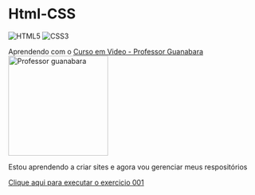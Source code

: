 # Html-CSS
![HTML5](https://img.shields.io/badge/html5-%23E34F26.svg?style=for-the-badge&logo=html5&logoColor=white) ![CSS3](https://img.shields.io/badge/css3-%231572B6.svg?style=for-the-badge&logo=css3&logoColor=white) 

 <p>Aprendendo com o <a href="https://www.cursoemvideo.com/" target="_blank">Curso em Video - Professor Guanabara</a> <img src="https://www.cursoemvideo.com/wp-content/uploads/2019/08/guana6.png" alt="Professor guanabara" width="200px"> <br></p>
 

 <p>Estou aprendendo a criar sites e agora vou gerenciar meus respositórios</p>

 <a href="https://leofront-end.github.io/Html-CSS/Exercicios/ex001/index.html">Clique aqui para executar o exercicio 001</a>
